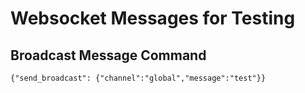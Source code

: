# Websocket Messages for Testing

## Broadcast Message Command

```
{"send_broadcast": {"channel":"global","message":"test"}}
```
